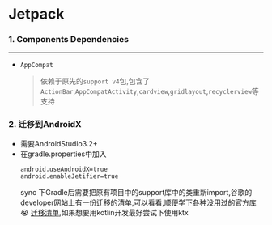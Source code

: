 # Jetpack

### 1. Components Dependencies

---
  * `AppCompat`
    > 依赖于原先的`support v4`包,包含了`ActionBar`,`AppCompatActivity`,`cardview`,`gridlayout`,`recyclerview`等支持

### 2. 迁移到AndroidX
  * 需要AndroidStudio3.2+
  * 在gradle.properties中加入
    ```
    android.useAndroidX=true
    android.enableJetifier=true
    ```
     sync 下Gradle后需要把原有项目中的support库中的类重新import,谷歌的developer网站上有一份迁移的清单,可以看看,顺便学下各种没用过的官方库😭
     [迁移清单](https://developer.android.com/jetpack/androidx/migrate),如果想要用kotlin开发最好尝试下使用ktx
